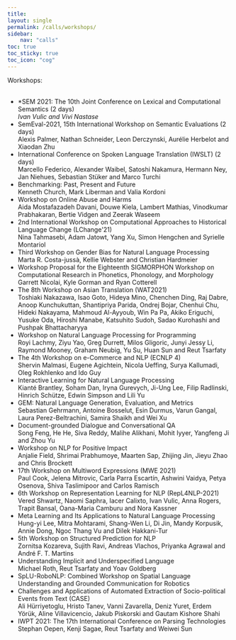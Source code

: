 ```yaml
---
title: 
layout: single
permalink: /calls/workshops/
sidebar: 
    nav: "calls"
toc: true
toc_sticky: true
toc_icon: "cog"
---
```


Workshops:<br/>
<br/>
- *SEM 2021: The 10th Joint Conference on Lexical and Computational Semantics (2 days) <br/>
<i>Ivan Vulic and Vivi Nastase</i><br/>
- SemEval-2021, 15th International Workshop on Semantic Evaluations (2 days) <br/>
Alexis Palmer, Nathan Schneider, Leon Derczynski, Aurélie Herbelot and Xiaodan Zhu<br/>
- International Conference on Spoken Language Translation (IWSLT) (2 days) <br/>
Marcello Federico, Alexander Waibel, Satoshi Nakamura, Hermann Ney, Jan Niehues, 
Sebastian Stüker and Marco Turchi<br/>
- Benchmarking: Past, Present and Future<br/>
Kenneth Church, Mark Liberman and Valia Kordoni<br/>
- Workshop on Online Abuse and Harms<br/>
Aida Mostafazadeh Davani, Douwe Kiela, Lambert Mathias, Vinodkumar Prabhakaran, 
Bertie Vidgen and Zeerak Waseem<br/>
- 2nd International Workshop on Computational Approaches to Historical Language Change (LChange'21)<br/>
Nina Tahmasebi, Adam Jatowt, Yang Xu, Simon Hengchen and Syrielle Montariol<br/>
- Third Workshop on Gender Bias for Natural Language Processing<br/>
Marta R. Costa-jussà, Kellie Webster and Christian Hardmeier<br/>
- Workshop Proposal for the Eighteenth SIGMORPHON Workshop on 
Computational Research in Phonetics, Phonology, and Morphology<br/>
Garrett Nicolai, Kyle Gorman and Ryan Cotterell<br/>
- The 8th Workshop on Asian Translation (WAT2021)<br/>
Toshiaki Nakazawa, Isao Goto, Hideya Mino, Chenchen Ding, Raj Dabre, Anoop 
Kunchukuttan, Shantipriya Parida, Ondrej Bojar, Chenhui Chu, Hideki Nakayama, 
Mahmoud Al-Ayyoub, Win Pa Pa, Akiko Eriguchi, Yusuke Oda, Hiroshi Manabe, 
Katsuhito Sudoh, Sadao Kurohashi and Pushpak Bhattacharyya<br/>
- Workshop on Natural Language Processing for Programming<br/>
Royi Lachmy, Ziyu Yao, Greg Durrett, Milos Gligoric, Junyi Jessy Li, Raymond Mooney, 
Graham Neubig, Yu Su, Huan Sun and Reut Tsarfaty<br/>
- The 4th Workshop on e-Commerce and NLP (ECNLP 4)<br/>
Shervin Malmasi, Eugene Agichtein, Nicola Ueffing, Surya Kallumadi, Oleg Rokhlenko and Ido Guy<br/>
- Interactive Learning for Natural Language Processing<br/>
Kianté Brantley, Soham Dan, Iryna Gurevych, Ji-Ung Lee, Filip Radlinski, Hinrich Schütze, 
Edwin Simpson and Lili Yu<br/>
- GEM: Natural Language Generation, Evaluation, and Metrics<br/>
Sebastian Gehrmann, Antoine Bosselut, Esin Durmus, Varun Gangal, Laura Perez-Beltrachini, 
Samira Shaikh and Wei Xu<br/>
- Document-grounded Dialogue and Conversational QA<br/>
Song Feng, He He, Siva Reddy, Malihe Alikhani, Mohit Iyyer, Yangfeng Ji and Zhou Yu<br/>
- Workshop on NLP for Positive Impact<br/>
Anjalie Field, Shrimai Prabhumoye, Maarten Sap, Zhijing Jin, Jieyu Zhao and Chris Brockett<br/>
- 17th Workshop on Multiword Expressions (MWE 2021)<br/>
Paul Cook, Jelena Mitrovic, Carla Parra Escartín, Ashwini Vaidya, Petya Osenova, 
Shiva Taslimipoor and Carlos Ramisch<br/>
- 6th Workshop on Representation Learning for NLP (RepL4NLP-2021)<br/>
Vered Shwartz, Naomi Saphra, Iacer Calixto, Ivan Vulic, Anna Rogers, Trapit Bansal, 
Oana-Maria Camburu and Nora Kassner<br/>
- Meta Learning and Its Applications to Natural Language Processing<br/>
Hung-yi Lee, Mitra Mohtarami, Shang-Wen Li, Di Jin, Mandy Korpusik, Annie Dong, 
Ngoc Thang Vu and Dilek Hakkani-Tur<br/>
- 5th Workshop on Structured Prediction for NLP<br/>
Zornitsa Kozareva, Sujith Ravi, Andreas Vlachos, Priyanka Agrawal and André F. T. Martins<br/>
- Understanding Implicit and Underspecified Language<br/>
Michael Roth, Reut Tsarfaty and Yoav Goldberg<br/>
- SpLU-RoboNLP: Combined Workshop on Spatial Language Understanding and Grounded 
Communication for Robotics<br/>
- Challenges and Applications of Automated Extraction of Socio-political Events from Text (CASE)<br/>
Ali Hürriyetoglu, Hristo Tanev, Vanni Zavarella, Deniz Yuret, Erdem Yörük, Aline Villavicencio, 
Jakub Piskorski and Gautam Kishore Shahi<br/>
- IWPT 2021: The 17th International Conference on Parsing Technologies<br/>
Stephan Oepen, Kenji Sagae, Reut Tsarfaty and Weiwei Sun<br/>